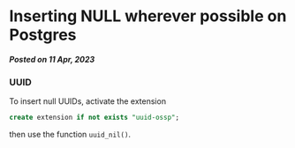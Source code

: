 # Inserting NULL wherever possible on Postgres

**_Posted on 11 Apr, 2023_**

### UUID

To insert null UUIDs, activate the extension

```sql
create extension if not exists "uuid-ossp";
```

then use the function `uuid_nil()`.
